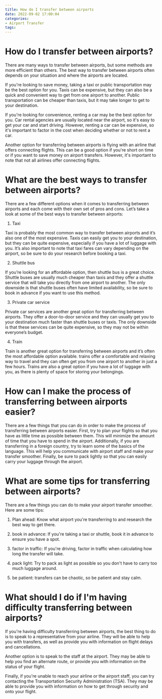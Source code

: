 ```yaml
---
title: How do I transfer between airports
date: 2022-09-02 17:00:04
categories:
- Airport Transfer
tags:
---
```



#  How do I transfer between airports?

There are many ways to transfer between airports, but some methods are more efficient than others. The best way to transfer between airports often depends on your situation and where the airports are located.

If you're looking to save money, taking a taxi or public transportation may be the best option for you. Taxis can be expensive, but they can also be a quick and convenient way to get from one airport to another. Public transportation can be cheaper than taxis, but it may take longer to get to your destination.

If you're looking for convenience, renting a car may be the best option for you. Car rental agencies are usually located near the airport, so it's easy to get your car and start driving. However, renting a car can be expensive, so it's important to factor in the cost when deciding whether or not to rent a car.

Another option for transferring between airports is flying with an airline that offers connecting flights. This can be a good option if you're short on time or if you want to save money on airport transfers. However, it's important to note that not all airlines offer connecting flights.

#  What are the best ways to transfer between airports?

There are a few different options when it comes to transferring between airports and each come with their own set of pros and cons. Let’s take a look at some of the best ways to transfer between airports:

1. Taxi

Taxi is probably the most common way to transfer between airports and it’s also one of the most expensive. Taxis can easily get you to your destination, but they can be quite expensive, especially if you have a lot of luggage with you. It’s also important to note that taxi fares can vary depending on the airport, so be sure to do your research before booking a taxi.

2. Shuttle bus

If you’re looking for an affordable option, then shuttle bus is a great choice. Shuttle buses are usually much cheaper than taxis and they offer a shuttle service that will take you directly from one airport to another. The only downside is that shuttle buses often have limited availability, so be sure to book in advance if you want to use this method.

3. Private car service

Private car services are another great option for transferring between airports. They offer a door-to-door service and they can usually get you to your destination much faster than shuttle buses or taxis. The only downside is that these services can be quite expensive, so they may not be within everyone’s budget.

4. Train

Train is another great option for transferring between airports and it’s often the most affordable option available. trains offer a comfortable and relaxing way to travel and they can often get you from one airport to another in just a few hours. Trains are also a great option if you have a lot of luggage with you, as there is plenty of space for storing your belongings.

#  How can I make the process of transferring between airports easier?

There are a few things that you can do in order to make the process of transferring between airports easier. First, try to plan your flights so that you have as little time as possible between them. This will minimize the amount of time that you have to spend in the airport. Additionally, if you are transferring in a foreign country, try to learn some of the basics of the language. This will help you communicate with airport staff and make your transfer smoother. Finally, be sure to pack lightly so that you can easily carry your luggage through the airport.

#  What are some tips for transferring between airports?

There are a few things you can do to make your airport transfer smoother. Here are some tips:

1. Plan ahead: Know what airport you're transferring to and research the best way to get there.

2. book in advance: If you're taking a taxi or shuttle, book it in advance to ensure you have a spot.

3. factor in traffic: If you're driving, factor in traffic when calculating how long the transfer will take.

4. pack light: Try to pack as light as possible so you don't have to carry too much luggage around.

5. be patient: transfers can be chaotic, so be patient and stay calm.

#  What should I do if I'm having difficulty transferring between airports?

If you're having difficulty transferring between airports, the best thing to do is to speak to a representative from your airline. They will be able to help you with transfers, as well as provide you with information on flight delays and cancellations.

Another option is to speak to the staff at the airport. They may be able to help you find an alternate route, or provide you with information on the status of your flight.

Finally, if you're unable to reach your airline or the airport staff, you can try contacting the Transportation Security Administration (TSA). They may be able to provide you with information on how to get through security and onto your flight.